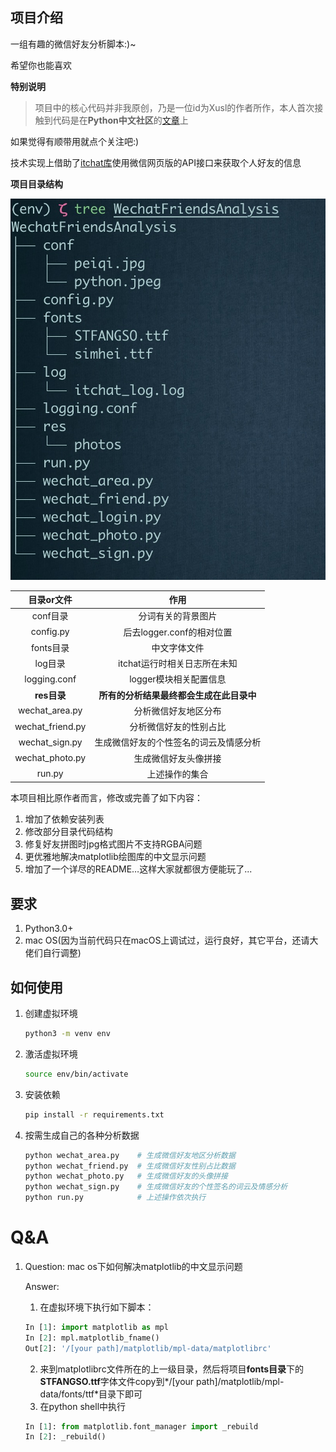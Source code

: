 ## 项目介绍

一组有趣的微信好友分析脚本:)~

希望你也能喜欢

**特别说明**

>项目中的核心代码并非我原创，乃是一位id为Xusl的作者所作，本人首次接触到代码是在**Python中文社区**的[文章](<https://mp.weixin.qq.com/s/IvnFTvzSEBsGcf5EFFnx0A>)上

如果觉得有顺带用就点个关注吧:)

技术实现上借助了[itchat库](<https://github.com/littlecodersh/ItChat>)使用微信网页版的API接口来获取个人好友的信息

**项目目录结构**

![](proj.jpg)

|    目录or文件    |                   作用                   |
| :--------------: | :--------------------------------------: |
|     conf目录     |            分词有关的背景图片            |
|    config.py     |        后去logger.conf的相对位置         |
|    fonts目录     |               中文字体文件               |
|     log目录      |       itchat运行时相关日志所在未知       |
|   logging.conf   |          logger模块相关配置信息          |
|   **res目录**    | **所有的分析结果最终都会生成在此目录中** |
|  wechat_area.py  |           分析微信好友地区分布           |
| wechat_friend.py |          分析微信好友的性别占比          |
|  wechat_sign.py  |  生成微信好友的个性签名的词云及情感分析  |
| wechat_photo.py  |           生成微信好友头像拼接           |
|      run.py      |              上述操作的集合              |



本项目相比原作者而言，修改或完善了如下内容：

1. 增加了依赖安装列表
2. 修改部分目录代码结构
3. 修复好友拼图时jpg格式图片不支持RGBA问题
4. 更优雅地解决matplotlib绘图库的中文显示问题
5. 增加了一个详尽的README…这样大家就都很方便能玩了...

## 要求

1. Python3.0+
2. mac OS(因为当前代码只在macOS上调试过，运行良好，其它平台，还请大佬们自行调整)

## 如何使用

1. 创建虚拟环境

   ```bash
   python3 -m venv env
   ```

2. 激活虚拟环境

   ```bash
   source env/bin/activate
   ```

3. 安装依赖

   ```bash
   pip install -r requirements.txt
   ```

4. 按需生成自己的各种分析数据

   ```bash
   python wechat_area.py 	# 生成微信好友地区分析数据
   python wechat_friend.py  # 生成微信好友性别占比数据
   python wechat_photo.py   # 生成微信好友的头像拼接
   python wechat_sign.py    # 生成微信好友的个性签名的词云及情感分析
   python run.py		    # 上述操作依次执行
   ```


# Q&A

1. Question: mac os下如何解决matplotlib的中文显示问题

   Answer: 
   1) 在虚拟环境下执行如下脚本：

   ```python
   In [1]: import matplotlib as mpl
   In [2]: mpl.matplotlib_fname()
   Out[2]: '/[your path]/matplotlib/mpl-data/matplotlibrc'
   ```

   2) 来到matplotlibrc文件所在的上一级目录，然后将项目**fonts目录**下的**STFANGSO.ttf**字体文件copy到*/[your path]/matplotlib/mpl-data/fonts/ttf*目录下即可
   3) 在python shell中执行

   ```python
   In [1]: from matplotlib.font_manager import _rebuild
   In [2]: _rebuild()
   ```

